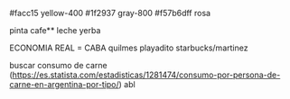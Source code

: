 #facc15 yellow-400
#1f2937 gray-800
#f57b6dff rosa

pinta
cafe\*\*
leche
yerba

ECONOMIA REAL = CABA
quilmes
playadito
starbucks/martinez

buscar consumo de carne
(https://es.statista.com/estadisticas/1281474/consumo-por-persona-de-carne-en-argentina-por-tipo/)
abl
